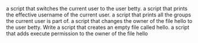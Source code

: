 a script that switches the current user to the user betty.
a script that prints the effective username of the current user.
a script that prints all the groups the current user is part of.
a script that changes the owner of the file hello to the user betty.
Write a script that creates an empty file called hello.
a script that adds execute permission to the owner of the file hello
